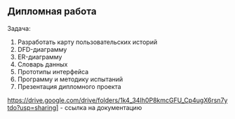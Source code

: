 ## Дипломная работа
Задача:
1. Разработать карту пользовательских историй
2.  DFD-диаграмму
3. ER-диаграмму 
4. Словарь данных 
5. Прототипы интерфейса 
6. Программу и методику испытаний 
7. Презентация дипломного проекта
   
https://drive.google.com/drive/folders/1k4_34Ih0P8kmcGFU_Cp4ugX6rsn7ytdo?usp=sharing] - ссылка на документацию